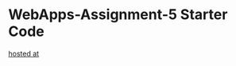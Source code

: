 # WebApps-Assignment-5 Starter Code



[hosted at](https://44-563-webapps-f21.github.io/webapps-s21-assignment-5-cheipuri/Animals.html)